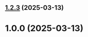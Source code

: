 ## [1.2.3](https://github.com/liza11223/git-extended/compare/v1.0.0...v1.2.3) (2025-03-13)



# 1.0.0 (2025-03-13)



